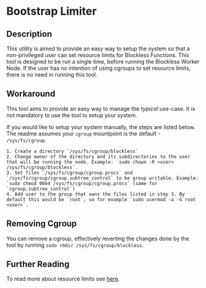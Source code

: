 # Bootstrap Limiter

## Description

This utility is aimed to provide an easy way to setup the system so that a non-privileged user can set resource limits for Blockless Functions.
This tool is designed to be run a single time, before running the Blockless Worker Node.
If the user has no intention of using cgroups to set resource limits, there is no need in running this tool.

## Workaround

This tool aims to provide an easy way to manage the _typical_ use-case.
It is not mandatory to use the tool to setup your system.

If you would like to setup your system manually, the steps are listed below.
The readme assumes your `cgroup` mountpoint is the default - `/sys/fs/cgroup`.

    1. Create a directory `/sys/fs/cgroup/blockless`
    2. Change owner of the directory and its subdirectories to the user that will be running the node. Example: `sudo chown -R <user> /sys/fs/cgroup/blockless`.
    3. Set files `/sys/fs/cgroup/cgroup.procs` and `/sys/fs/cgroup/cgroup.subtree_control` to be group writable. Example: `sudo chmod 0664 /sys/fs/cgroup/cgroup.procs` (same for `cgroup.subtree_control`)
    4. Add user to the group that owns the files listed in step 3. By default this would be `root`, so for example `sudo usermod -a -G root <user>`.

## Removing Cgroup

You can remove a cgroup, effectively reverting the changes done by the tool by running `sudo rmdir /sys/fs/cgroup/blockless`.

## Further Reading

To read more about resource limits see [here](https://docs.kernel.org/admin-guide/cgroup-v2.html).
